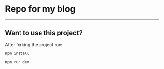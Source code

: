 # Repo for my blog

---


## Want to use this project?

After forking the project run:

```
npm install
```

```
npm run dev
```
